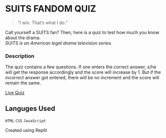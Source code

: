 # SUITS FANDOM QUIZ

> “I win. That’s what I do.” 

Call yourself a SUITS fan? Then, here is a quiz to test how much you know about the drama. <br />
*SUITS is an American legal drama television series.*

### Description
The quiz contains a few questions. If one enters the correct answer, s/he will get the response accordingly and the score will increase by 1. But if the incorrect answer got entered, there will be no increment and the score will remain the same. 

[Live Quiz](https://replit.com/@NeeshuSharma/Mark2-SUITS-fandom-quiz?v=1)

## Languges Used
`HTML` `CSS` `JavaScript`

Created using Replit


